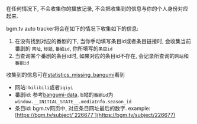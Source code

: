 在任何情况下, 不会收集你的播放记录, 不会把收集到的信息与你的个人身份对应起来.

bgm.tv auto tracker将会在如下的情况下收集如下的信息: 

1. 在没有找到对应的番剧的下, 当你手动填写条目id或者条目链接时, 会收集当前番剧的 `网址`, `标题`, `番剧id`, 你所填写的`条目id`
2. 当查询某个番剧的条目id时, 如果对应的条目id不存在, 会记录所查询的`网站`和`番剧id`

收集到的信息可在[statistics_missing_bangumi](https://bangumi-auto-tracker.trim21.cn/statistics_missing_bangumi)看到

- 网站: `bilibili`或者`iqiyi`
- 番剧id: 参考[bangumi-data](https://github.com/bangumi-data/bangumi-data/blob/master/CONTRIBUTING.md#%E7%AB%99%E7%82%B9-url-%E6%8B%BC%E6%8E%A5). b站的`番剧id`为`window.__INITIAL_STATE__.mediaInfo.season_id`
- 条目id: bgm.tv网页中, 对应条目网址最后的数字. example: [https://bgm.tv/subject/`226677`](https://bgm.tv/subject/226677)
